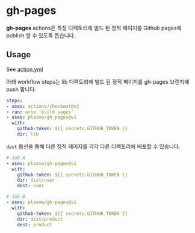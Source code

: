 # gh-pages

**gh-pages** actions은 특정 디렉토리에 빌드 된 정적 페이지를 Github pages에 publish 할 수 있도록 돕습니다.

## Usage

See [action.yml](action.yml)

아래 workflow steps는 lib 디렉토리에 빌드 된 정적 페이지를 gh-pages 브랜치에 push 합니다.
``` yaml
steps:
- uses: actions/checkout@v2
- run: echo 'build pages'
- uses: plasma/gh-pages@v1
  with:
    github-token: ${{ secrets.GITHUB_TOKEN }}
    dir: lib
```
`dest` 옵션을 통해 다른 정적 페이지를 각각 다른 디렉토리에 배포할 수 있습니다.
``` yaml
# Job A
- uses: plasma/gh-pages@v1
  with:
    github-token: ${{ secrets.GITHUB_TOKEN }}
    dir: dist/user
    dest: user

# Job B
- uses: plasma/gh-pages@v1
  with:
    github-token: ${{ secrets.GITHUB_TOKEN }}
    dir: dist/product
    dest: product
```